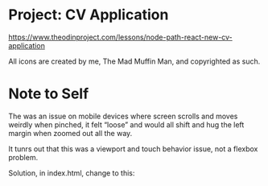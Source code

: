 # Project: CV Application

https://www.theodinproject.com/lessons/node-path-react-new-cv-application

All icons are created by me, The Mad Muffin Man, and copyrighted as such. 

# Note to Self
The was an issue on mobile devices where screen scrolls and moves weirdly when pinched, it felt “loose” and would all shift and hug the left margin when zoomed out all the way.

It tunrs out that this was a viewport and touch behavior issue, not a flexbox problem. 

Solution, in index.html, change to this: 
<meta name="viewport" content="width=device-width, initial-scale=1.0, maximum-scale=1.0, user-scalable=no" />

<!-- Also added this to index.css: 
html, body {
  overflow-x: hidden;
  overscroll-behavior: none;
  touch-action: manipulation;
} -->
